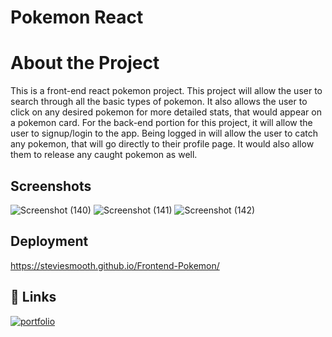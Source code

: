 # Pokemon React
# About the Project

This is a front-end react pokemon project. This project will allow the user to search through all the basic types of pokemon. It also allows the user to click on any desired pokemon for more detailed stats, that would appear on a pokemon card. For the back-end portion for this project, it will allow the user to signup/login to the app. Being logged in will allow the user to catch any pokemon, that will go directly to their profile page. It would also allow them to release any caught pokemon as well. 


## Screenshots

![Screenshot (140)](https://github.com/steviesmooth/Frontend-Pokemon/assets/126042891/a2e82bde-c05c-4a01-a48a-fba46fcbcab6)
![Screenshot (141)](https://github.com/steviesmooth/Frontend-Pokemon/assets/126042891/e731dbf8-0567-481f-8b7e-2efd94b4795b)
![Screenshot (142)](https://github.com/steviesmooth/Frontend-Pokemon/assets/126042891/21bcdfed-9c2c-4c16-a5af-96bd3f665754)

## Deployment
https://steviesmooth.github.io/Frontend-Pokemon/

## 🔗 Links
[![portfolio](https://img.shields.io/badge/my_portfolio-000?style=for-the-badge&logo=ko-fi&logoColor=white)](https://github.com/steviesmooth)
